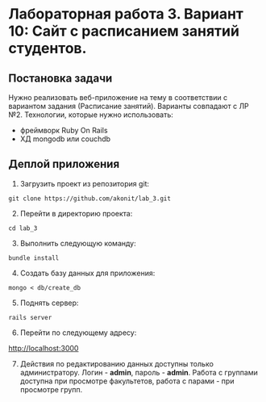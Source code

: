 Лабораторная работа 3. Вариант 10: Сайт с расписанием занятий студентов. 
=====

Постановка задачи
-----------------

Нужно реализовать веб-приложение на тему в соответствии с вариантом задания (Расписание занятий). Варианты совпадают с ЛР №2. Технологии, которые нужно использовать: 

- фреймворк Ruby On Rails
- ХД mongodb или couchdb

Деплой приложения
-------

1. Загрузить проект из репозитория git:

  ```
  git clone https://github.com/akonit/lab_3.git
  ```
2. Перейти в директорию проекта:

  ```
  cd lab_3
  ```
3. Выполнить следующую команду:

  ```
  bundle install
  ```
4. Создать базу данных для приложения:

  ```shell
  mongo < db/create_db
  ```
5. Поднять сервер:

  ```
  rails server
  ```
6. Перейти по следующему адресу:

  [http://localhost:3000](http://localhost:3000)

7. Действия по редактированию данных доступны только администратору. Логин - **admin**, пароль - **admin**. Работа с группами доступна при просмотре факультетов, работа с парами - при просмотре групп.